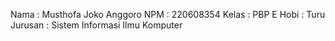 Nama    : Musthofa Joko Anggoro
NPM     : 220608354
Kelas   : PBP E
Hobi    : Turu
Jurusan : Sistem Informasi Ilmu Komputer